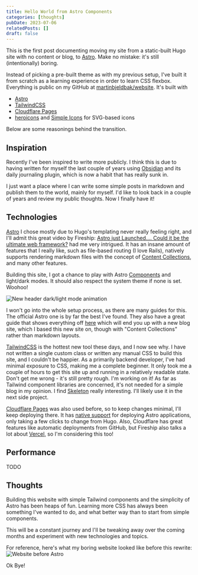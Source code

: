 ```yaml
---
title: Hello World from Astro Components
categories: [thoughts]
pubDate: 2023-07-06
relatedPosts: []
draft: false
---
```


This is the first post documenting moving my site from a static-built Hugo site
with no content or blog, to [Astro]. Make no mistake: it's still (intentionally) boring.

Instead of picking a pre-built theme as with my previous setup, I've built it from
scratch as a learning experience in order to learn CSS flexbox. Everything is public on my GitHub at
[martinbjeldbak/website]. It's built with

- [Astro]
- [TailwindCSS]
- [Cloudflare Pages]
- [heroicons] and [Simple Icons] for SVG-based icons

Below are some reasonings behind the transition.

## Inspiration

Recently I've been inspired to write more publicly. I think this is due to having
written for myself the last couple of years using [Obsidian] and its daily journaling plugin,
which is now a habit that has really sunk in.

I just want a place where I can write some simple posts in markdown and publish
them to the world, mainly for myself. I'd like to look back in a couple of years
and review my public thoughts. Now I finally have it!

## Technologies

[Astro] I chose mostly due to Hugo's templating never really feeling right, and I'll admit this
great video by Fireship: [Astro just Launched.... Could it be the ultimate web framework?][1]
had me very intrigued. It has an insane amount of features that I really like,
such as file-based routing (I love Rails), natively supports rendering markdown files
with the concept of [Content Collections][2], and many other features.

Building this site, I got a chance to play with Astro [Components][3] and light/dark modes. It should
also respect the system theme if none is set. Woohoo!

![New header dark/light mode animation](assets/mode-change.apng)

I won't go into the whole setup process, as there are many guides for this. The
official Astro one is by far the best I've found. They also have a great guide
that shows everything off [here][4] which will end you up with a new blog site,
which I based this new site on, though with "Content Collections" rather than markdown layouts.

[TailwindCSS] is the hottest new tool these days, and I now
see why. I have not written a single custom class or written any manual CSS to
build this site, and I couldn't be happier. As a primarily backend developer, I've had minimal exposure to CSS, making
me a complete beginner. It only took me a couple of hours to get this site up and
running in a relatively readable state. Don't get me wrong - it's still pretty rough. I'm working on it!
As far as Tailwind component libraries are concerned, it's not needed for a simple
blog in my opinion. I find [Skeleton] really interesting. I'll likely
use it in the next side project.

[Cloudflare Pages] was also used before, so to keep changes minimal, I'll keep
deploying there. It has [native support][astrocloudflare] for deploying Astro
applications, only taking a few clicks to change from Hugo. Also, Cloudflare has great features like automatic deployments from GitHub,
but Fireship also talks a lot about [Vercel], so I'm considering this too!

## Performance

TODO

## Thoughts

Building this website with simple Tailwind components and the simplicity of Astro
has been heaps of fun. Learning more CSS has always been something I've wanted to do, and what better way
than to start from simple components.

This will be a constant journey and I'll be tweaking away over the coming months
and experiment with new technologies and topics.


For reference, here's what my boring website looked like before this rewrite:
![Website before Astro](/assets/personal-before.png)

Ok Bye!

[Tailwindcss]: https://tailwindcss.com
[Astro]: https://astro.build/
[Cloudflare Pages]: https://pages.cloudflare.com/
[Obsidian]: https://obsidian.md/
[1]: https://www.youtube.com/watch?v=gxBkghlglTg
[2]: https://docs.astro.build/en/guides/content-collections/
[3]: https://docs.astro.build/en/core-concepts/astro-components/
[4]: https://docs.astro.build/en/tutorial/0-introduction/
[Skeleton]: https://www.skeleton.dev
[Vercel]: https://vercel.com/
[heroicons]: https://heroicons.com/
[Simple Icons]: https://simpleicons.org/
[martinbjeldbak/website]: https://github.com/martinbjeldbak/website
[astrocloudflare]: https://docs.astro.build/en/guides/deploy/cloudflare/
